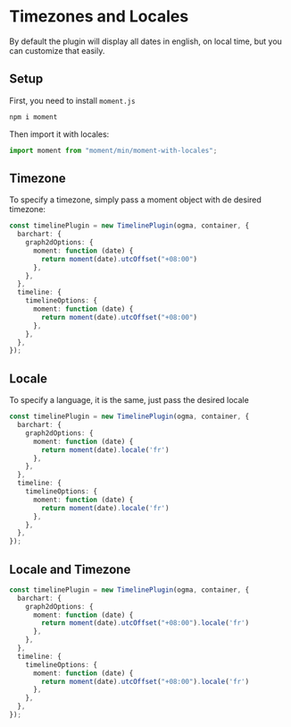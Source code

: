 
# Timezones and Locales

By default the plugin will display all dates in english, on local time, but you can customize that easily. 

## Setup

First, you need to install `moment.js`

```sh
npm i moment
```

Then import it with locales: 

```ts
import moment from "moment/min/moment-with-locales";
```

## Timezone

To specify a timezone, simply pass a moment object with de desired timezone: 

```ts
const timelinePlugin = new TimelinePlugin(ogma, container, {
  barchart: {
    graph2dOptions: {
      moment: function (date) {
        return moment(date).utcOffset("+08:00")
      },
    },
  },
  timeline: {
    timelineOptions: {
      moment: function (date) {
        return moment(date).utcOffset("+08:00")
      },
    },
  },
});
```

## Locale

To specify a language, it is the same, just pass the desired locale 

```ts
const timelinePlugin = new TimelinePlugin(ogma, container, {
  barchart: {
    graph2dOptions: {
      moment: function (date) {
        return moment(date).locale('fr')
      },
    },
  },
  timeline: {
    timelineOptions: {
      moment: function (date) {
        return moment(date).locale('fr')
      },
    },
  },
});
```

## Locale and Timezone


```ts
const timelinePlugin = new TimelinePlugin(ogma, container, {
  barchart: {
    graph2dOptions: {
      moment: function (date) {
        return moment(date).utcOffset("+08:00").locale('fr')
      },
    },
  },
  timeline: {
    timelineOptions: {
      moment: function (date) {
        return moment(date).utcOffset("+08:00").locale('fr')
      },
    },
  },
});
```
